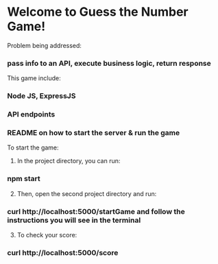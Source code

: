 # Welcome to Guess the Number Game!

Problem being addressed:
### pass info to an API, execute business logic, return response

This game include:
### Node JS, ExpressJS
### API endpoints
### README on how to start the server & run the game


To start the game:

1. In the project directory, you can run:
### npm start

2. Then, open the second project directory and run: 
### curl http://localhost:5000/startGame and follow the instructions you will see in the terminal

3. To check your score: 
### curl http://localhost:5000/score

